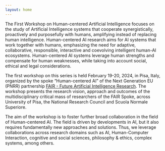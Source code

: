 ```yaml
---
layout: home
---
```

The First Workshop on Human-centered Artificial Intelligence focuses on the study of Artificial Intelligence systems that cooperate synergistically, proactively and purposefully with humans, amplifying instead of replacing human intelligence. Human-centered AI research aims for AI systems that work together with humans, emphasizing the need for adaptive, collaborative, responsible, interactive and coevolving intelligent human-AI ecosystems. Human-centered AI systems leverage human strengths and compensate for human weaknesses, while taking into account social, ethical and legal considerations.


The first workshop on this series is held February 19-20, 2024, in Pisa, Italy, organized by the spoke “Human-centered AI” of the Next Generation EU (PNRR) partnership [FAIR - Future Artificial Intelligence Research](https://future-ai-research.it/). The workshop presents the research vision, approach and outcomes of the multidisciplinary critical mass of researchers of the FAIR Spoke, across University of Pisa, the National Research Council and Scuola Normale Superiore.


The aim of the workshop is to foster further broad collaboration in the field of Human-centered AI. The field is driven by developments in AI, but it also requires fundamentally new approaches and solutions. Thus, we leverage collaborations across research domains such as AI, Human-Computer Interaction, cognitive and social sciences, philosophy & ethics, complex systems, among others.

